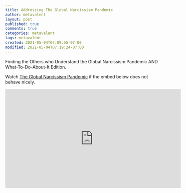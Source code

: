 ```yaml
---
title: Addressing The Global Narcissism Pandemic
author: metavalent
layout: post
published: true
comments: true
categories: metavalent
tags: metavalent
created: 2021-05-04T07:09:55-07:00
modified: 2021-05-04T07:19:24-07:00
---
```


Finding the Others who Understand the Global Narcissism Pandemic AND What-To-Do-About-It Edition.

Watch [The Global Narcissism Pandemic](https://youtu.be/tOZygn9TqLw) if the embed below does not behave nicely. 

<div class="embed-container"><iframe width="560" height="315" src="https://www.youtube.com/embed/tOZygn9TqLw" title="YouTube video player" frameborder="0" allow="accelerometer; autoplay; clipboard-write; encrypted-media; gyroscope; picture-in-picture" allowfullscreen></iframe></div>
